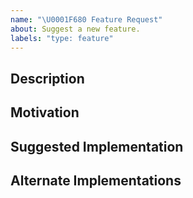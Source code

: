 ```yaml
---
name: "\U0001F680 Feature Request"
about: Suggest a new feature.
labels: "type: feature"
---
```


<!--
Please do your best to fill out all of the sections below! (but it's fine to not have all the answers)
Use this issue type for concrete suggestions, otherwise, open a discussion type issue instead.
If you're willing to implement this feature, please have a look to our contributing guide:
https://github.com/side-xp/docs/blob/main/shared/CONTRIBUTING.md
-->

## Description

<!-- What is the behavior that you would like to see introduced? -->

## Motivation

<!-- Why do you believe this behavior would be beneficial? -->

## Suggested Implementation

<!-- How do you imagine this might work? -->

## Alternate Implementations

<!-- How else do you imagine this might work? -->
